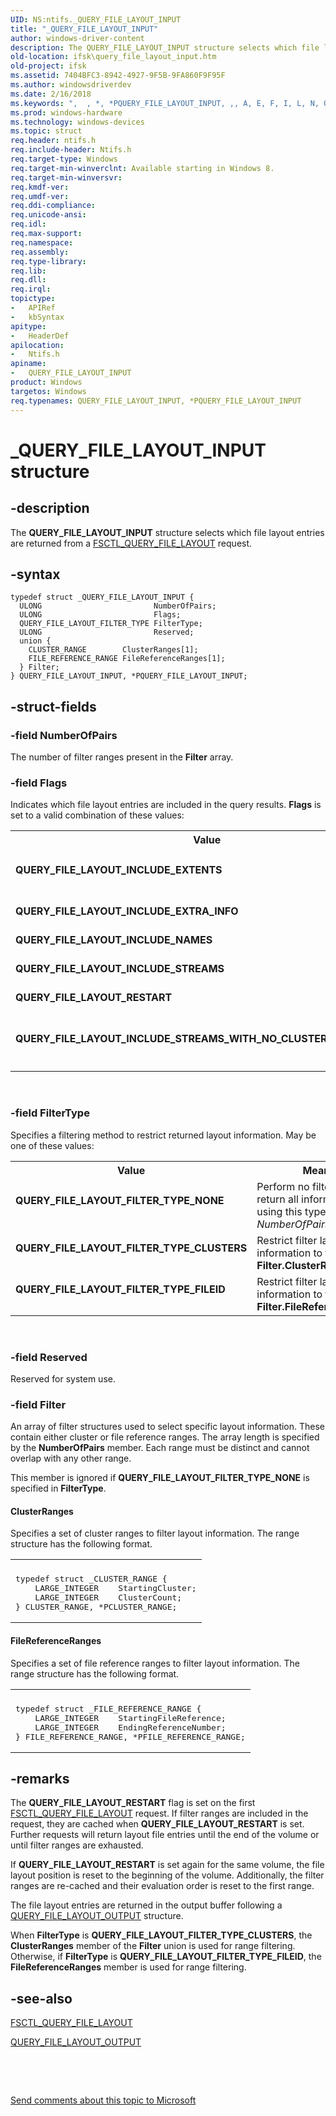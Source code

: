 ```yaml
---
UID: NS:ntifs._QUERY_FILE_LAYOUT_INPUT
title: "_QUERY_FILE_LAYOUT_INPUT"
author: windows-driver-content
description: The QUERY_FILE_LAYOUT_INPUT structure selects which file layout entries are returned from a FSCTL_QUERY_FILE_LAYOUT request.
old-location: ifsk\query_file_layout_input.htm
old-project: ifsk
ms.assetid: 7404BFC3-8942-4927-9F5B-9FA860F9F95F
ms.author: windowsdriverdev
ms.date: 2/16/2018
ms.keywords: ",  , *, *PQUERY_FILE_LAYOUT_INPUT, ,, A, E, F, I, L, N, O, P, PQUERY_FILE_LAYOUT_INPUT, PQUERY_FILE_LAYOUT_INPUT structure pointer [Installable File System Drivers], Q, QUERY_FILE_LAYOUT_FILTER_TYPE_CLUSTERS, QUERY_FILE_LAYOUT_FILTER_TYPE_FILEID, QUERY_FILE_LAYOUT_FILTER_TYPE_NONE, QUERY_FILE_LAYOUT_INCLUDE_EXTENTS, QUERY_FILE_LAYOUT_INCLUDE_EXTRA_INFO, QUERY_FILE_LAYOUT_INCLUDE_NAMES, QUERY_FILE_LAYOUT_INCLUDE_STREAMS, QUERY_FILE_LAYOUT_INCLUDE_STREAMS_WITH_NO_CLUSTERS_ALLOCATED, QUERY_FILE_LAYOUT_INPUT, QUERY_FILE_LAYOUT_INPUT structure [Installable File System Drivers], QUERY_FILE_LAYOUT_RESTART, R, T, U, Y, _, _QUERY_FILE_LAYOUT_INPUT, ifsk.query_file_layout_input, ntifs/PQUERY_FILE_LAYOUT_INPUT, ntifs/QUERY_FILE_LAYOUT_INPUT"
ms.prod: windows-hardware
ms.technology: windows-devices
ms.topic: struct
req.header: ntifs.h
req.include-header: Ntifs.h
req.target-type: Windows
req.target-min-winverclnt: Available starting in Windows 8.
req.target-min-winversvr: 
req.kmdf-ver: 
req.umdf-ver: 
req.ddi-compliance: 
req.unicode-ansi: 
req.idl: 
req.max-support: 
req.namespace: 
req.assembly: 
req.type-library: 
req.lib: 
req.dll: 
req.irql: 
topictype:
-	APIRef
-	kbSyntax
apitype:
-	HeaderDef
apilocation:
-	Ntifs.h
apiname:
-	QUERY_FILE_LAYOUT_INPUT
product: Windows
targetos: Windows
req.typenames: QUERY_FILE_LAYOUT_INPUT, *PQUERY_FILE_LAYOUT_INPUT
---
```


# _QUERY_FILE_LAYOUT_INPUT structure


## -description


The <b>QUERY_FILE_LAYOUT_INPUT</b> structure selects which file layout entries are returned from a <a href="https://msdn.microsoft.com/library/windows/hardware/hh451133">FSCTL_QUERY_FILE_LAYOUT</a> request.


## -syntax


````
typedef struct _QUERY_FILE_LAYOUT_INPUT {
  ULONG                         NumberOfPairs;
  ULONG                         Flags;
  QUERY_FILE_LAYOUT_FILTER_TYPE FilterType;
  ULONG                         Reserved;
  union {
    CLUSTER_RANGE        ClusterRanges[1];
    FILE_REFERENCE_RANGE FileReferenceRanges[1];
  } Filter;
} QUERY_FILE_LAYOUT_INPUT, *PQUERY_FILE_LAYOUT_INPUT;
````


## -struct-fields




### -field NumberOfPairs

The number of filter ranges present in the <b>Filter</b> array.


### -field Flags

Indicates which file layout entries are included in the query results. <b>Flags</b> is set to a valid combination of these values:

<table>
<tr>
<th>Value</th>
<th>Meaning</th>
</tr>
<tr>
<td width="40%"><a id="QUERY_FILE_LAYOUT_INCLUDE_EXTENTS"></a><a id="query_file_layout_include_extents"></a><dl>
<dt><b>QUERY_FILE_LAYOUT_INCLUDE_EXTENTS</b></dt>
</dl>
</td>
<td width="60%">
Stream extent entries are included in the query results. To use this flag, the <b>QUERY_FILE_LAYOUT_INCLUDE_STREAMS</b> flag must also be set.

</td>
</tr>
<tr>
<td width="40%"><a id="QUERY_FILE_LAYOUT_INCLUDE_EXTRA_INFO"></a><a id="query_file_layout_include_extra_info"></a><dl>
<dt><b>QUERY_FILE_LAYOUT_INCLUDE_EXTRA_INFO</b></dt>
</dl>
</td>
<td width="60%">
Extra file information name entries are included in the query results.

</td>
</tr>
<tr>
<td width="40%"><a id="QUERY_FILE_LAYOUT_INCLUDE_NAMES"></a><a id="query_file_layout_include_names"></a><dl>
<dt><b>QUERY_FILE_LAYOUT_INCLUDE_NAMES</b></dt>
</dl>
</td>
<td width="60%">
File name entries are included in the query results.

</td>
</tr>
<tr>
<td width="40%"><a id="QUERY_FILE_LAYOUT_INCLUDE_STREAMS"></a><a id="query_file_layout_include_streams"></a><dl>
<dt><b>QUERY_FILE_LAYOUT_INCLUDE_STREAMS</b></dt>
</dl>
</td>
<td width="60%">
File stream entries are included in the query results.

</td>
</tr>
<tr>
<td width="40%"><a id="QUERY_FILE_LAYOUT_RESTART"></a><a id="query_file_layout_restart"></a><dl>
<dt><b>QUERY_FILE_LAYOUT_RESTART</b></dt>
</dl>
</td>
<td width="60%">
Reset the file  layout entry iterator to the beginning of the volume.

</td>
</tr>
<tr>
<td width="40%"><a id="QUERY_FILE_LAYOUT_INCLUDE_STREAMS_WITH_NO_CLUSTERS_ALLOCATED"></a><a id="query_file_layout_include_streams_with_no_clusters_allocated"></a><dl>
<dt><b>QUERY_FILE_LAYOUT_INCLUDE_STREAMS_WITH_NO_CLUSTERS_ALLOCATED</b></dt>
</dl>
</td>
<td width="60%">
Include entries for resident streams and unallocated attributes. To use this flag, the <b>QUERY_FILE_LAYOUT_INCLUDE_STREAMS</b> flag must also be set.

</td>
</tr>
</table>
 


### -field FilterType

Specifies a filtering method to restrict returned layout information. May be one of these values:

<table>
<tr>
<th>Value</th>
<th>Meaning</th>
</tr>
<tr>
<td width="40%"><a id="QUERY_FILE_LAYOUT_FILTER_TYPE_NONE"></a><a id="query_file_layout_filter_type_none"></a><dl>
<dt><b>QUERY_FILE_LAYOUT_FILTER_TYPE_NONE</b></dt>
</dl>
</td>
<td width="60%">
Perform no filtering and return all information. When using this type, <i>NumberOfPairs</i> must be 0.

</td>
</tr>
<tr>
<td width="40%"><a id="QUERY_FILE_LAYOUT_FILTER_TYPE_CLUSTERS"></a><a id="query_file_layout_filter_type_clusters"></a><dl>
<dt><b>QUERY_FILE_LAYOUT_FILTER_TYPE_CLUSTERS</b></dt>
</dl>
</td>
<td width="60%">
Restrict filter layout information to the ranges in <b>Filter.ClusterRanges</b>.

</td>
</tr>
<tr>
<td width="40%"><a id="QUERY_FILE_LAYOUT_FILTER_TYPE_FILEID"></a><a id="query_file_layout_filter_type_fileid"></a><dl>
<dt><b>QUERY_FILE_LAYOUT_FILTER_TYPE_FILEID</b></dt>
</dl>
</td>
<td width="60%">
Restrict filter layout information to the ranges in <b>Filter.FileReferenceRanges</b>.

</td>
</tr>
</table>
 


### -field Reserved

Reserved for system use.


### -field Filter

An array of filter structures used to select specific layout information. These contain either cluster or file reference ranges. The array length is specified by the <b>NumberOfPairs</b> member. Each range must be distinct and cannot overlap with any other range.

This member is ignored if <b>QUERY_FILE_LAYOUT_FILTER_TYPE_NONE</b> is specified in <b>FilterType</b>.



#### ClusterRanges

Specifies a set of cluster ranges to filter layout information. The range structure has the following format.


<div class="code"><span codelanguage=""><table>
<tr>
<th></th>
</tr>
<tr>
<td>
<pre>typedef struct _CLUSTER_RANGE {
    LARGE_INTEGER    StartingCluster;
    LARGE_INTEGER    ClusterCount;
} CLUSTER_RANGE, *PCLUSTER_RANGE;</pre>
</td>
</tr>
</table></span></div>




#### FileReferenceRanges

Specifies a set of file reference ranges to filter layout information. The range structure has the following format.


<div class="code"><span codelanguage=""><table>
<tr>
<th></th>
</tr>
<tr>
<td>
<pre>typedef struct _FILE_REFERENCE_RANGE {
    LARGE_INTEGER    StartingFileReference;
    LARGE_INTEGER    EndingReferenceNumber;
} FILE_REFERENCE_RANGE, *PFILE_REFERENCE_RANGE;</pre>
</td>
</tr>
</table></span></div>



## -remarks



The <b>QUERY_FILE_LAYOUT_RESTART</b> flag is set on the first <a href="https://msdn.microsoft.com/library/windows/hardware/hh451133">FSCTL_QUERY_FILE_LAYOUT</a> request. If filter ranges are included in the request, they are cached when <b>QUERY_FILE_LAYOUT_RESTART</b> is set. Further requests will return layout file entries until the end of the volume or until filter ranges are exhausted.

If <b>QUERY_FILE_LAYOUT_RESTART</b> is set again for the same volume, the file layout position is reset to the beginning of the volume. Additionally, the filter ranges are re-cached and their  evaluation order is reset to the first range. 

The file layout entries are returned in the output buffer following a <a href="..\ntifs\ns-ntifs-_query_file_layout_output.md">QUERY_FILE_LAYOUT_OUTPUT</a> structure.

When <b>FilterType</b> is <b>QUERY_FILE_LAYOUT_FILTER_TYPE_CLUSTERS</b>, the <b>ClusterRanges</b> member of the <b>Filter</b> union is used for range filtering. Otherwise, if <b>FilterType</b> is <b>QUERY_FILE_LAYOUT_FILTER_TYPE_FILEID</b>, the <b>FileReferenceRanges</b> member is used for range filtering.




## -see-also

<a href="https://msdn.microsoft.com/library/windows/hardware/hh451133">FSCTL_QUERY_FILE_LAYOUT</a>



<a href="..\ntifs\ns-ntifs-_query_file_layout_output.md">QUERY_FILE_LAYOUT_OUTPUT</a>



 

 

<a href="mailto:wsddocfb@microsoft.com?subject=Documentation%20feedback [ifsk\ifsk]:%20QUERY_FILE_LAYOUT_INPUT structure%20 RELEASE:%20(2/16/2018)&amp;body=%0A%0APRIVACY STATEMENT%0A%0AWe use your feedback to improve the documentation. We don't use your email address for any other purpose, and we'll remove your email address from our system after the issue that you're reporting is fixed. While we're working to fix this issue, we might send you an email message to ask for more info. Later, we might also send you an email message to let you know that we've addressed your feedback.%0A%0AFor more info about Microsoft's privacy policy, see http://privacy.microsoft.com/en-us/default.aspx." title="Send comments about this topic to Microsoft">Send comments about this topic to Microsoft</a>

